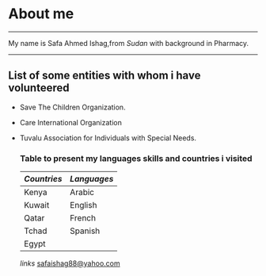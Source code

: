 # About me

---

  My name is Safa Ahmed Ishag,from *Sudan* with background in Pharmacy.

 ---

 ## List of  some entities with whom i have volunteered

* Save The Children Organization.
* Care International Organization
* Tuvalu Association for Individuals with Special Needs.
  
  ### Table to present my languages skills and countries i visited

  | *Countries*  | *Languages*  |
  |------------|------------|
  |Kenya       |Arabic      |
  |Kuwait      |English     |
  |Qatar       |French      |
  |Tchad       |Spanish     |
  |Egypt       |            |
  
  *links*
  <safaishag88@yahoo.com>
  
<!--this my first readme show me the problem in my name and i ignored -->
